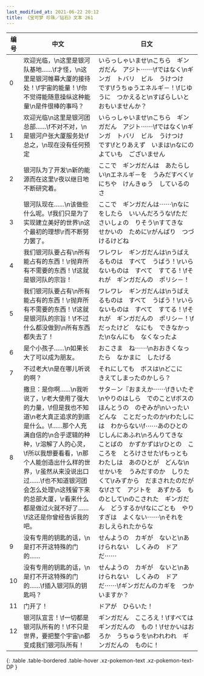 ```yaml
---
last_modified_at: 2021-06-22 20:12
title: 《宝可梦 珍珠／钻石》文本 261
---
```

| 编号 | 中文 | 日文 |
| ---- | ---- | ---- |
| 0 | 欢迎光临，\n这里是银河队基地……\f才怪，\n这里是银河帷幕大厦的接待处！\f宇宙的能量！\f你不觉得能随意操纵这种能量\n是件很棒的事吗？ | いらっしゃいませ\nこちら　ギンガだん　アジト⋯⋯\fではなく\nギンガ　トバリ　ビル　うけつけ　です\fうちゅうエネルギ－！\fじゆうに　つかえると\nすばらしいと　おもいませんか？ |
| 1 | 欢迎光临\n这里是银河团总部……\f不对不对，\n是银河户张大厦服务处\f总之，\n现在没有任何预定 | いらっしゃいませ\nこちら　ギンガだん　アジト⋯⋯\fではなく\nギンガ　トバリ　ビル　うけつけ　です\fとりあえず　いまは\nなにの　よていも　ございません |
| 2 | 银河队为了开发\n新的能源而在这里\r夜以继日地不断研究着。 | ここで　ギンガだんは　あたらしい\nエネルギ－を　うみだすべく\rにちや　けんきゅう　しているのさ |
| 3 | 银河队现在……\n该做些什么呢。\f我们只是为了实现建立美好的世界\n这个最初的理想\r而不断努力罢了。 | ここで　ギンガだんは⋯⋯\nなにをしたら　いいんだろうな\fただ　さいしょの　りそう\nすてきな　せかいの　ために\rがんばり　つづけるけどね |
| 4 | 我们银河队要占有\n所有能占有的东西！\r抛弃所有不需要的东西！\f这就是银河队的宗旨！ | ワレワレ　ギンガだんは\nうばえるものは　すべて　うばう！\rいらないものは　すべて　すてる！\fそれが　ギンガだんの　ポリシ－！ |
| 5 | 我们银河队要占有\n所有能占有的东西！\r抛弃所有不需要的东西！\f这就是银河队的宗旨！\f不过什么都没做到\n所有东西都失去了！ | ワレワレ　ギンガだんは\nうばえるものは　すべて　うばう！\rいらないものは　すべて　すてる！\fそれが　ギンガだんの　ポリシ－！\fだったけど　なにも　できなかった\nなんにも　なくなったよ |
| 6 | 是个小孩子……\n如果长大了可以成为朋友。 | おこさま　ね⋯⋯\nおおきくなったら　なかまに　したげる |
| 7 | 不过老大\n是在哪儿听说的啊？ | それにしても　ボスは\nどこに　きえてしまったのかしら？ |
| 8 | 撒旦：是你啊……\n我听说了，\r老大使用了强大的力量，\f但是我也不知道\n老大真正追求的到底是什么。\f……那个人充满自信的\n合乎逻辑的种种，\r溶解了人的心灵，\f所以我想要看看，\n那个人能创造出什么样的世界，\r虽然从来没说出口过……\f也不知道银河团会怎么处理\n这残留下来的总部大厦，\r看来什么都是做过火就不好了……\f这还是你曾经告诉我的吧。 | サタ－ン『おまえか⋯⋯\fきいたぞ\nやりのはしら　でのこと\fボスの　ほんとうの　のぞみが\nいったい　どんな　ことだったのか\rわたしには　わからない\f⋯⋯あのひとの　じしんにあふれ\nろんりてきな　ことばの　かずかずは\rひとの　こころを　とろけさせた\fもっとも　わたしは　あのひとが　どんな\nせかいを　うみだすのか　しりたくて\rみずから　だまされたのだがな\fさて　アジトを　あずかる　ものとして\nのこされた　ギンガだん　どうするか\fなにごとも　やりすぎは　よくない⋯⋯\nそれを　おしえられたからな |
| 9 | 没有专用的钥匙的话，\n是打不开这特殊的门的…… | せんようの　カギが　ないと\nあけられない　しくみの　ドアだ⋯⋯ |
| 10 | 没有专用的钥匙的话，\n是打不开这特殊的门的……\f插入银河队的钥匙吗？ | せんようの　カギが　ないと\nあけられない　しくみの　ドアだ⋯⋯\fギンガだんのカギを　つかいますか？ |
| 11 | 门开了！ | ドアが　ひらいた！ |
| 12 | 银河队宣言！\f一切都是银河队所有的！\f不只是世界，要把整个宇宙\n都变成我们银河队所有！ | ギンガだん　こころえ！\fすべては　ギンガだんの　もの！\fせかいはおろか　うちゅうを\nわれわれ　ギンガだんの　ものに！ |
{: .table .table-bordered .table-hover .xz-pokemon-text .xz-pokemon-text-DP }